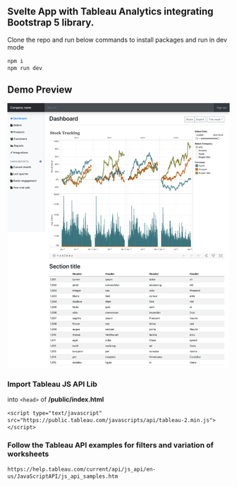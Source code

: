 ## Svelte App with Tableau Analytics integrating Bootstrap 5 library.

Clone the repo and run below commands to install packages and run in dev mode

```
npm i
npm run dev
```

## Demo Preview

![Tableau Vue](/screenshots/screenshot-dashboard-tableau-svelte.png)

### Import Tableau JS API Lib 

into `<head>` of **/public/index.html**

```
<script type="text/javascript" src="https://public.tableau.com/javascripts/api/tableau-2.min.js"></script>
```

### Follow the Tableau API examples for filters and variation of worksheets
```
https://help.tableau.com/current/api/js_api/en-us/JavaScriptAPI/js_api_samples.htm
```



